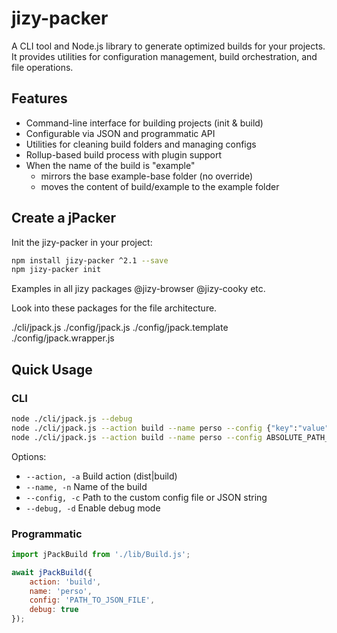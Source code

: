 
# jizy-packer

A CLI tool and Node.js library to generate optimized builds for your projects. It provides utilities for configuration management, build orchestration, and file operations.

## Features

- Command-line interface for building projects (init & build)
- Configurable via JSON and programmatic API
- Utilities for cleaning build folders and managing configs
- Rollup-based build process with plugin support
- When the name of the build is "example"
  * mirrors the base example-base folder (no override)
  * moves the content of build/example to the example folder

## Create a jPacker

Init the jizy-packer in your project:

```sh
npm install jizy-packer ^2.1 --save
npm jizy-packer init
```

Examples in all jizy packages
@jizy-browser 
@jizy-cooky
etc.

Look into these packages for the file architecture.

./cli/jpack.js
./config/jpack.js
./config/jpack.template
./config/jpack.wrapper.js

## Quick Usage

### CLI

```sh
node ./cli/jpack.js --debug
node ./cli/jpack.js --action build --name perso --config {"key":"value"}
node ./cli/jpack.js --action build --name perso --config ABSOLUTE_PATH_TO_JSON_FILE
```

Options:
- `--action, -a`  Build action (dist|build)
- `--name, -n`    Name of the build
- `--config, -c`  Path to the custom config file or JSON string
- `--debug, -d`   Enable debug mode

### Programmatic

```js
import jPackBuild from './lib/Build.js';

await jPackBuild({
	action: 'build',
	name: 'perso',
	config: 'PATH_TO_JSON_FILE',
	debug: true
});
```
